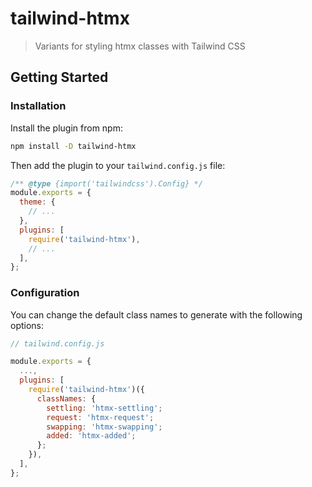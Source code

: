 # tailwind-htmx

> Variants for styling htmx classes with Tailwind CSS

## Getting Started

### Installation

Install the plugin from npm:

```sh
npm install -D tailwind-htmx
```

Then add the plugin to your `tailwind.config.js` file:

```js
/** @type {import('tailwindcss').Config} */
module.exports = {
  theme: {
    // ...
  },
  plugins: [
    require('tailwind-htmx'),
    // ...
  ],
};
```

### Configuration

You can change the default class names to generate with the following options:

```js
// tailwind.config.js

module.exports = {
  ...,
  plugins: [
    require('tailwind-htmx')({
      classNames: {
        settling: 'htmx-settling';
        request: 'htmx-request';
        swapping: 'htmx-swapping';
        added: 'htmx-added';
      };
    }),
  ],
};
```
